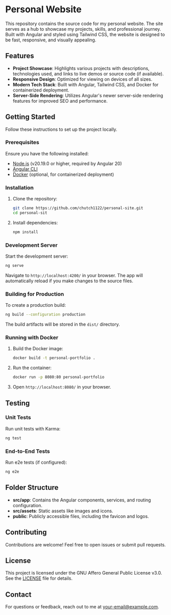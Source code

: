 # Personal Website

This repository contains the source code for my personal website. The site serves as a hub to showcase my projects, skills, and professional journey. Built with Angular and styled using Tailwind CSS, the website is designed to be fast, responsive, and visually appealing.

## Features

- **Project Showcase**: Highlights various projects with descriptions, technologies used, and links to live demos or source code (if available).
- **Responsive Design**: Optimized for viewing on devices of all sizes.
- **Modern Tech Stack**: Built with Angular, Tailwind CSS, and Docker for containerized deployment.
- **Server-Side Rendering**: Utilizes Angular's newer server-side rendering features for improved SEO and performance.

## Getting Started

Follow these instructions to set up the project locally.

### Prerequisites

Ensure you have the following installed:
- [Node.js](https://nodejs.org/) (v20.19.0 or higher, required by Angular 20)
- [Angular CLI](https://angular.dev/tools/cli)
- [Docker](https://www.docker.com/) (optional, for containerized deployment)

### Installation

1. Clone the repository:
   ```bash
   git clone https://github.com/chutch1122/personal-site.git
   cd personal-sit
   ```
2. Install dependencies:
   ```bash
   npm install
   ```

### Development Server

Start the development server:
```bash
ng serve
```

Navigate to `http://localhost:4200/` in your browser. The app will automatically reload if you make changes to the source files.

### Building for Production

To create a production build:
```bash
ng build --configuration production
```

The build artifacts will be stored in the `dist/` directory.

### Running with Docker

1. Build the Docker image:
   ```bash
   docker build -t personal-portfolio .
   ```
2. Run the container:
   ```bash
   docker run -p 8080:80 personal-portfolio
   ```
3. Open `http://localhost:8080/` in your browser.

## Testing

### Unit Tests

Run unit tests with Karma:
```bash
ng test
```

### End-to-End Tests

Run e2e tests (if configured):
```bash
ng e2e
```

## Folder Structure

- **src/app**: Contains the Angular components, services, and routing configuration.
- **src/assets**: Static assets like images and icons.
- **public**: Publicly accessible files, including the favicon and logos.

## Contributing

Contributions are welcome! Feel free to open issues or submit pull requests.

## License

This project is licensed under the GNU Affero General Public License v3.0. See the [LICENSE](LICENSE) file for details.

## Contact

For questions or feedback, reach out to me at [your-email@example.com](mailto:your-email@example.com).
